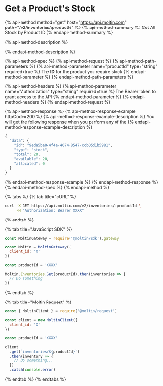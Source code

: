 # Get a Product's Stock

{% api-method method="get" host="https://api.moltin.com" path="/v2/inventories/:productId" %}
{% api-method-summary %}
Get All Stock by Product ID
{% endapi-method-summary %}

{% api-method-description %}

{% endapi-method-description %}

{% api-method-spec %}
{% api-method-request %}
{% api-method-path-parameters %}
{% api-method-parameter name="productId" type="string" required=true %}
The **ID** for the product you require stock
{% endapi-method-parameter %}
{% endapi-method-path-parameters %}

{% api-method-headers %}
{% api-method-parameter name="Authorization" type="string" required=true %}
The Bearer token to grant access to the API
{% endapi-method-parameter %}
{% endapi-method-headers %}
{% endapi-method-request %}

{% api-method-response %}
{% api-method-response-example httpCode=200 %}
{% api-method-response-example-description %}
You will get the following response when you perform any of the
{% endapi-method-response-example-description %}

```javascript
{
  "data": {
    "id": "9eda5ba0-4f4a-4074-8547-ccb05d1b5981",
    "type": "stock",
    "total": 20,
    "available": 20,
    "allocated": 0
  }
}
```
{% endapi-method-response-example %}
{% endapi-method-response %}
{% endapi-method-spec %}
{% endapi-method %}

{% tabs %}
{% tab title="cURL" %}
```bash
curl -X GET https://api.moltin.com/v2/inventories/:productId \
     -H "Authorization: Bearer XXXX"
```
{% endtab %}

{% tab title="JavaScript SDK" %}
```javascript
const MoltinGateway = require('@moltin/sdk').gateway

const Moltin = MoltinGateway({
  client_id: 'X'
})

const productId = 'XXXX'

Moltin.Inventories.Get(productId).then(inventories => {
  // Do something
})
```
{% endtab %}

{% tab title="Moltin Request" %}
```javascript
const { MoltinClient } = require('@moltin/request')
​
const client = new MoltinClient({
  client_id: 'X'
})

const productId = 'XXXX'​

client
  .get(`inventories/${productId}`)
  .then(inventory => {
    // Do something...
  })
  .catch(console.error)
```
{% endtab %}
{% endtabs %}

